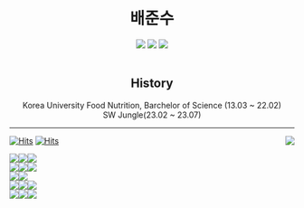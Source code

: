 <div align="center">

# 배준수

<a href="https://junsoopooh.github.io/" target="_blank"><img src="https://img.shields.io/badge/Blog-181717?style=flat-square&logo=gitbook&logoColor=white"/></a>
<a href="mailto:importuntae.dev@gmail.com" target="_blank"><img src="https://img.shields.io/badge/Email-EA4335?style=flat-square&logo=gmail&logoColor=white"/></a>
<a href="https://www.linkedin.com/in/junsu-594122277/" target="_blank"><img src="https://img.shields.io/badge/Linkedin-0A66C2?style=flat-square&logo=linkedin&logoColor=white"/></a>
<br><br>
## History
Korea University Food Nutrition, Barchelor of Science (13.03 ~ 22.02)<br>
SW Jungle(23.02 ~ 23.07)

</div>

---

<div align="right">

<a href="https://solved.ac/profile/junsoopooh"><img align="right" src="http://mazassumnida.wtf/api/v2/generate_badge?boj=junsoopooh"/></a>
  
</div>

<div align="left">

[![Hits](https://hits.seeyoufarm.com/api/count/incr/badge.svg?url=https%3A%2F%2Fgithub.com%2Fjunsoopooh&count_bg=%23000000&title_bg=%23A31515&icon=github.svg&icon_color=%23E7E7E7&title=Github&edge_flat=false)](https://hits.seeyoufarm.com)
[![Hits](https://hits.seeyoufarm.com/api/count/incr/badge.svg?url=https%3A%2F%2Fjunsoopooh.github.io&count_bg=%23000000&title_bg=%233884FF&icon=hackhands.svg&icon_color=%23E7E7E7&title=Blog&edge_flat=false)](https://hits.seeyoufarm.com)

<img src="https://img.shields.io/badge/Python-3776AB?style=flat-square&logo=python&logoColor=white"/><img src="https://img.shields.io/badge/Javascript-F7DF1E?style=flat-square&logo=javascript&logoColor=black"/><img src="https://img.shields.io/badge/Typescript-3178C6?style=flat-square&logo=typescript&logoColor=white"/><br>
<img src="https://img.shields.io/badge/NestJS-E0234E?style=flat-square&logo=nestjs&logoColor=white"/><img src="https://img.shields.io/badge/Node.js-339933?style=flat-square&logo=nodedotjs&logoColor=white"/><img src="https://img.shields.io/badge/Express-000000?style=flat-square&logo=express&logoColor=white"/><br>
<img src="https://img.shields.io/badge/MongoDB-47A248?style=flat-square&logo=mongodb&logoColor=white"/><img src="https://img.shields.io/badge/PostgreSQL-4169E1?style=flat-square&logo=postgresql&logoColor=white"/><br>
<img src="https://img.shields.io/badge/Github-181717?style=flat-square&logo=github&logoColor=white"/><img src="https://img.shields.io/badge/AWS%20EC2-FF9900?style=flat-square&logo=amazonec2&logoColor=white"/><img src="https://img.shields.io/badge/AWS%20RDS-527FFF?style=flat-square&logo=amazonrds&logoColor=white"/><br>
<img src="https://img.shields.io/badge/Slack-4A154B?style=flat-square&logo=slack&logoColor=white"/><img src="https://img.shields.io/badge/Notion-000000?style=flat-square&logo=notion&logoColor=white"/><img src="https://img.shields.io/badge/Figma-F24E1E?style=flat-square&logo=figma&logoColor=white"/>

</div>


